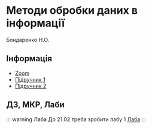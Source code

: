 # Методи обробки даних в інформації
Бондаренко Н.О.

## Інформація
* [Zoom](https://bit.ly/3iy2OmS)
* [Підручник 1](/files/modi/p1.pdf)
* [Підручник 2](/files/modi/p2.pdf)

## ДЗ, МКР, Лаби
::: warning Лаба
До 21.02 треба зробити лабу 1 [Лаба](/files/modi/lab1.pdf)
:::

